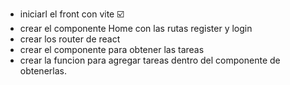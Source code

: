- iniciarl el front con vite ☑️
- crear el componente Home con las rutas register y login
- crear los router de react 
- crear el componente para obtener las tareas 
- crear la funcion para agregar tareas dentro del componente de obtenerlas.
